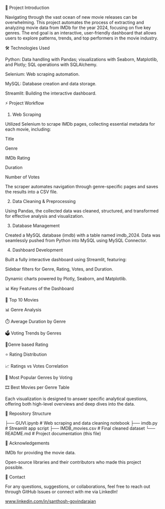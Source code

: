 📅 Project Introduction

Navigating through the vast ocean of new movie releases can be overwhelming. This project automates the process of extracting and analyzing movie data from IMDb for the year 2024, focusing on five key genres. The end goal is an interactive, user-friendly dashboard that allows users to explore patterns, trends, and top performers in the movie industry.

🛠️ Technologies Used

Python: Data handling with Pandas; visualizations with Seaborn, Matplotlib, and Plotly; SQL operations with SQLAlchemy.

Selenium: Web scraping automation.

MySQL: Database creation and data storage.

Streamlit: Building the interactive dashboard.

⚡ Project Workflow

1. Web Scraping

Utilized Selenium to scrape IMDb pages, collecting essential metadata for each movie, including:

Title

Genre

IMDb Rating

Duration

Number of Votes

The scraper automates navigation through genre-specific pages and saves the results into a CSV file.

2. Data Cleaning & Preprocessing

Using Pandas, the collected data was cleaned, structured, and transformed for effective analysis and visualization.

3. Database Management

Created a MySQL database (imdb) with a table named imdb_2024. Data was seamlessly pushed from Python into MySQL using MySQL Connector.

4. Dashboard Development

Built a fully interactive dashboard using Streamlit, featuring:

Sidebar filters for Genre, Rating, Votes, and Duration.

Dynamic charts powered by Plotly, Seaborn, and Matplotlib.

📊 Key Features of the Dashboard

🏅 Top 10 Movies 

📊 Genre Analysis

⏱️ Average Duration by Genre

🗳️ Voting Trends by Genres

🎥Genre based Rating

⭐ Rating Distribution 

📈 Ratings vs Votes Correlation

🥧 Most Popular Genres by Voting

🎞️ Best Movies per Genre Table

Each visualization is designed to answer specific analytical questions, offering both high-level overviews and deep dives into the data.

📂 Repository Structure

├── GUVI.ipynb              # Web scraping and data cleaning notebook
├── imdb.py          # Streamlit app script
├── IMDB_movies.csv # Final cleaned dataset
└── README.md               # Project documentation (this file)

👋 Acknowledgements

IMDb for providing the movie data.

Open-source libraries and their contributors who made this project possible.

📧 Contact

For any questions, suggestions, or collaborations, feel free to reach out through GitHub Issues or connect with me via LinkedIn!

www.linkedin.com/in/santhosh-govindarajan




